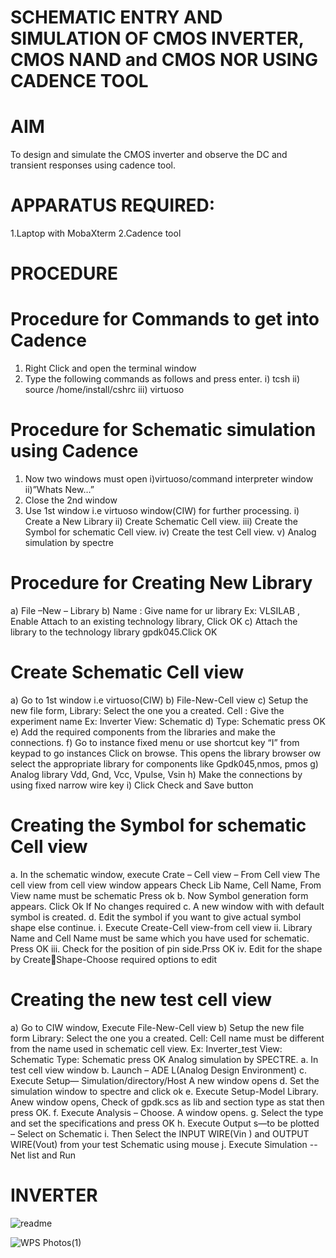 # SCHEMATIC ENTRY AND SIMULATION OF CMOS INVERTER, CMOS NAND and CMOS NOR USING CADENCE TOOL                                                                                      

# AIM
To design and simulate the CMOS inverter and observe the DC and transient responses using cadence tool.

# APPARATUS REQUIRED:
 1.Laptop with MobaXterm
 2.Cadence tool

# PROCEDURE
# Procedure for Commands to get into Cadence
1. Right Click and open the terminal window
2. Type the following commands as follows and press enter. i) tcsh ii) source /home/install/cshrc iii)
virtuoso

# Procedure for Schematic simulation using Cadence
1. Now two windows must open i)virtuoso/command interpreter window ii)”Whats New…”
2. Close the 2nd window
3. Use 1st window i.e virtuoso window(CIW) for further processing. i) Create a New Library ii) Create
Schematic Cell view. iii) Create the Symbol for schematic Cell view. iv) Create the test Cell view. v)
Analog simulation by spectre

# Procedure for Creating New Library
a) File –New – Library b) Name : Give name for ur library Ex: VLSILAB , Enable Attach to an existing
technology library, Click OK c) Attach the library to the technology library gpdk045.Click OK

# Create Schematic Cell view
a) Go to 1st window i.e virtuoso(CIW) b) File-New-Cell view c) Setup the new file form, Library: Select
the one you a created. Cell : Give the experiment name Ex: Inverter View: Schematic d) Type: Schematic
press OK e) Add the required components from the libraries and make the connections. f) Go to
instance fixed menu or use shortcut key “I” from keypad to go instances Click on browse. This opens
the library browser ow select the appropriate library for components like Gpdk045,nmos, pmos g) Analog library Vdd, Gnd, Vcc, Vpulse, Vsin h) Make the connections by using fixed narrow wire key i)
Click Check and Save button

# Creating the Symbol for schematic Cell view
a. In the schematic window, execute Crate – Cell view – From Cell view The cell view from cell view
window appears Check Lib Name, Cell Name, From View name must be schematic Press ok b. Now
Symbol generation form appears. Click Ok If No changes required c. A new window with with default
symbol is created. d. Edit the symbol if you want to give actual symbol shape else continue. i. Execute
Create-Cell view-from cell view ii. Library Name and Cell Name must be same which you have used for
schematic. Press OK iii. Check for the position of pin side.Prss OK iv. Edit for the shape by CreateShape-Choose required options to edit

# Creating the new test cell view
a) Go to CIW window, Execute File-New-Cell view b) Setup the new file form Library: Select the one
you a created. Cell: Cell name must be different from the name used in schematic cell view. Ex:
Inverter_test View: Schematic Type: Schematic press OK Analog simulation by SPECTRE. a. In test cell
view window b. Launch – ADE L(Analog Design Environment) c. Execute Setup—
Simulation/directory/Host A new window opens d. Set the simulation window to spectre and click ok e.
Execute Setup-Model Library. Anew window opens, Check of gpdk.scs as lib and section type as stat
then press OK. f. Execute Analysis – Choose. A window opens. g. Select the type and set the
specifications and press OK h. Execute Output s—to be plotted – Select on Schematic i. Then Select the
INPUT WIRE(Vin ) and OUTPUT WIRE(Vout) from your test Schematic using mouse j. Execute
Simulation -- Net list and Run

# INVERTER

![readme](https://github.com/CalebSamraj14/VLSI-LAB-EXP-6/assets/163808923/102887c7-1ddf-4ebc-9337-537f57af75ff)


![WPS Photos(1)](https://github.com/CalebSamraj14/VLSI-LAB-EXP-6/assets/163808923/c2d18432-64a1-4b50-98e0-09d75461f33e)
